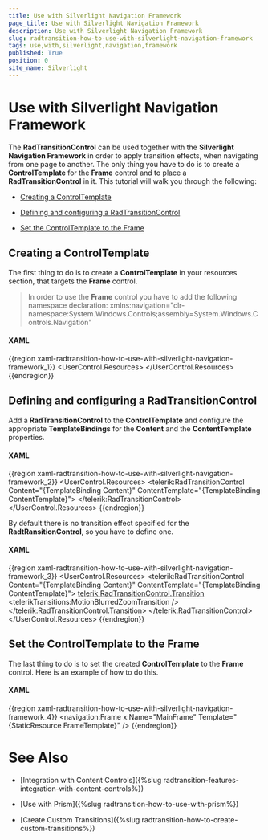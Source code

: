 ```yaml
---
title: Use with Silverlight Navigation Framework
page_title: Use with Silverlight Navigation Framework
description: Use with Silverlight Navigation Framework
slug: radtransition-how-to-use-with-silverlight-navigation-framework
tags: use,with,silverlight,navigation,framework
published: True
position: 0
site_name: Silverlight
---
```


# Use with Silverlight Navigation Framework


The __RadTransitionControl__ can be used together with the __Silverlight Navigation Framework__ in order to apply transition effects, when navigating from one page to another. The only thing you have to do is to create a __ControlTemplate__ for the __Frame__ control and to place a __RadTransitionControl__ in it. This tutorial will walk you through the following:

* [Creating a ControlTemplate](#creating-a-controltemplate)

* [Defining and configuring a RadTransitionControl](#defining-and-configuring-a-radtransitioncontrol)

* [Set the ControlTemplate to the Frame](#set-the-controltemplate-to-the-frame)

## Creating a ControlTemplate

The first thing to do is to create a __ControlTemplate__ in your resources section, that targets the __Frame__ control.

>In order to use the __Frame__ control you have to add the following namespace declaration:
>	xmlns:navigation="clr-namespace:System.Windows.Controls;assembly=System.Windows.Controls.Navigation"

#### __XAML__

{{region xaml-radtransition-how-to-use-with-silverlight-navigation-framework_1}}
	<UserControl.Resources>
	    <ControlTemplate x:Key="FrameTemplate"
	                    TargetType="navigation:Frame">
	    </ControlTemplate>
	</UserControl.Resources>
{{endregion}}

## Defining and configuring a RadTransitionControl

Add a __RadTransitionControl__ to the __ControlTemplate__ and configure the appropriate __TemplateBindings__ for the __Content__ and the __ContentTemplate__ properties.

#### __XAML__

{{region xaml-radtransition-how-to-use-with-silverlight-navigation-framework_2}}
	<UserControl.Resources>
	    <ControlTemplate x:Key="FrameTemplate"
	            TargetType="navigation:Frame">
	        <telerik:RadTransitionControl Content="{TemplateBinding Content}"
	                            ContentTemplate="{TemplateBinding ContentTemplate}">
	        </telerik:RadTransitionControl>
	    </ControlTemplate>
	</UserControl.Resources>
{{endregion}}

By default there is no transition effect specified for the __RadtRansitionControl__, so you have to define one.

#### __XAML__

{{region xaml-radtransition-how-to-use-with-silverlight-navigation-framework_3}}
	<UserControl.Resources>
	    <ControlTemplate x:Key="FrameTemplate"
	            TargetType="navigation:Frame">
	        <telerik:RadTransitionControl Content="{TemplateBinding Content}"
	                            ContentTemplate="{TemplateBinding ContentTemplate}">
	            <telerik:RadTransitionControl.Transition>
	                <telerikTransitions:MotionBlurredZoomTransition />
	            </telerik:RadTransitionControl.Transition>
	        </telerik:RadTransitionControl>
	    </ControlTemplate>
	</UserControl.Resources>
{{endregion}}

## Set the ControlTemplate to the Frame

The last thing to do is to set the created __ControlTemplate__ to the __Frame__ control. Here is an example of how to do this.

#### __XAML__

{{region xaml-radtransition-how-to-use-with-silverlight-navigation-framework_4}}
	<navigation:Frame x:Name="MainFrame"
	            Template="{StaticResource FrameTemplate}" />
{{endregion}}

# See Also

 * [Integration with Content Controls]({%slug radtransition-features-integration-with-content-controls%})

 * [Use with Prism]({%slug radtransition-how-to-use-with-prism%})

 * [Create Custom Transitions]({%slug radtransition-how-to-create-custom-transitions%})
